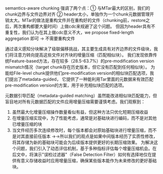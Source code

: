 semantics-aware chunking 强调了两个点：① 与MTar最大的区别，我们的chunk边界与文件边界对齐 ② header太小，单独作为一个chunk元数据管理开销太大。MTar的做法是重构文件并在重构好的文件（chunking前，restore之后，两次重构都要大量时间）上做cdc来规避了这个问题。 但因为header具有不重复性，我们认为在其上做cdc意义不大，we propose fixed-length aggregation 即可 → 不需要重构文件

通过语义感知分块解决了级联偏移挑战，其主要生成具有对齐边界的文件级块，我们将注意力转向提高这些文件对齐块的增量压缩（匹配相似块）。
我们发现依靠传统Feature-based方法，存在较多（28.5-63.7\%）的pre-modification version mismatch情况（target chunk存在历史版本，但它没有匹配到任何相似块）。
为能给File-level chunk提供他们pre-modification version的相似块匹配选项，我们提出了metadata-guided， 它提供了一种能利用Tar里面的元数据来有效匹配pre-modification version的方案，用于补充相似块匹配的选项。


元数据引导匹配（metadata-guided matching）虽然能改进相似块匹配能力，但盲目地对所有元数据匹配的文件应用增量压缩需要谨慎考虑。我们观察到：
1. 虽然最大化增量压缩操作数量看似有益，但这种方法只优化短期压缩收益
2. 在增量压缩实现中，为了性能考虑，通常是对基础块进行编码，而不是对其他已增量压缩的块
3. 当文件经历多次连续修改时，每个版本都会对原始基础块进行增量压缩，而不是对其直接前任版本
→→所以我们的观点是如果中间版本经历了实质性修改，将其存储为新的基础块可能会为后续版本提供更好的长期压缩效果。
为解决这个问题，我们引入了动态评估机制，基于多种指标评估每个增量压缩机会。在后文中，将演示"误检过滤器"（False Detection Filter）如何有选择地仅在提供有意义存储收益时应用增量压缩，确保某些版本能作为未来修改的更好基础块。